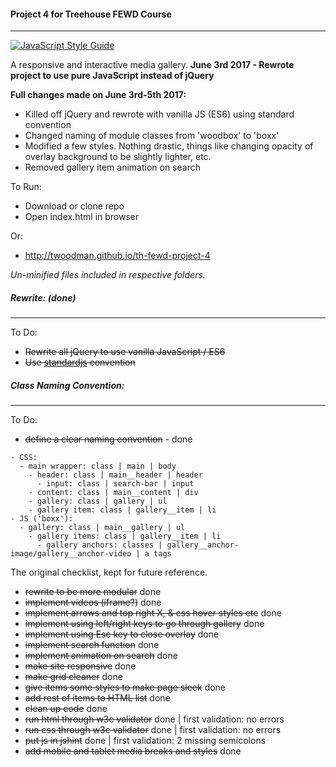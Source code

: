 #### Project 4 for Treehouse FEWD Course
----


[![JavaScript Style Guide](https://img.shields.io/badge/code_style-standard-brightgreen.svg)](https://standardjs.com)


A responsive and interactive media gallery.
**June 3rd 2017 - Rewrote project to use pure JavaScript instead of jQuery**


**Full changes made on June 3rd-5th 2017:**

- Killed off jQuery and rewrote with vanilla JS (ES6) using standard convention
- Changed naming of module classes from 'woodbox' to 'boxx'
- Modified a few styles. Nothing drastic, things like changing opacity of overlay background to be slightly lighter, etc.
- Removed gallery item animation on search


To Run:
- Download or clone repo
- Open index.html in browser


Or:
- http://twoodman.github.io/th-fewd-project-4


*Un-minified files included in respective folders.*


##### Rewrite: (done)
----
To Do:
- ~~Rewrite all jQuery to use vanilla JavaScript / ES6~~
- ~~Use [standardjs](http://standardjs.com/) convention~~


##### Class Naming Convention:
----
To Do:
- ~~define a clear naming convention~~ - done
```
- CSS:
  - main wrapper: class | main | body
    - header: class | main__header | header
      - input: class | search-bar | input
    - content: class | main__content | div
    - gallery: class | gallery | ul
    - gallery item: class | gallery__item | li
- JS ('boxx'):
  - gallery: class | main__gallery | ul
    - gallery items: class | gallery__item | li
      - gallery anchors: classes | gallery__anchor-image/gallery__anchor-video | a tags
```


The original checklist, kept for future reference.


- ~~rewrite to be more modular~~ done
- ~~implement videos (iframe?)~~ done
- ~~implement arrows and top right X, & css hover styles etc~~ done
- ~~implement using left/right keys to go through gallery~~ done
- ~~implement using Esc key to close overlay~~ done
- ~~implement search function~~ done
- ~~implement animation on search~~ done
- ~~make site responsive~~ done
- ~~make grid cleaner~~ done
- ~~give items some styles to make page sleek~~ done
- ~~add rest of items to HTML list~~ done
- ~~clean up code~~ done
- ~~run html through w3c validator~~ done | first validation: no errors
- ~~run css through w3c validator~~ done | first validation: no errors
- ~~put js in jshint~~ done | first validation: 2 missing semicolons
- ~~add mobile and tablet media breaks and styles~~ done
